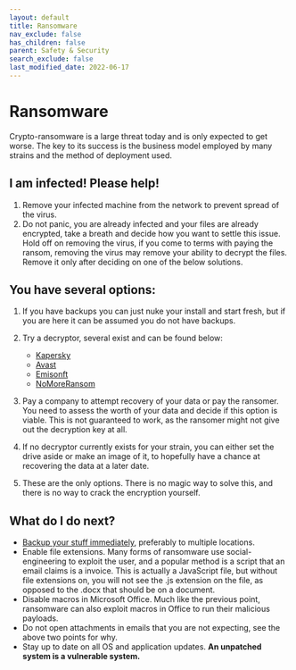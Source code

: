 ```yaml
---
layout: default
title: Ransomware
nav_exclude: false
has_children: false
parent: Safety & Security
search_exclude: false
last_modified_date: 2022-06-17
---
```

# Ransomware
Crypto-ransomware is a large threat today and is only expected to get worse. The key to its success is the business model employed by many strains and the method of deployment used.

## I am infected! Please help!
1. Remove your infected machine from the network to prevent spread of the virus.
2. Do not panic, you are already infected and your files are already encrypted, take a breath and decide how you want to settle this issue. Hold off on removing the virus, if you come to terms with paying the ransom, removing the virus may remove your ability to decrypt the files. Remove it only after deciding on one of the below solutions.

## You have several options:
1. If you have backups you can just nuke your install and start fresh, but if you are here it can be assumed you do not have backups.
2. Try a decryptor, several exist and can be found below:
    * [Kapersky](https://noransom.kaspersky.com/) 
    * [Avast](https://www.avast.com/en-gb/ransomware-decryption-tools)
    * [Emisonft](https://www.emsisoft.com/ransomware-decryption-tools/) 
    * [NoMoreRansom](https://www.nomoreransom.org/en/decryption-tools.html)

3. Pay a company to attempt recovery of your data or pay the ransomer. You need to assess the worth of your data and decide if this option is viable. This is not guaranteed to work, as the ransomer might not give out the decryption key at all.
4. If no decryptor currently exists for your strain, you can either set the drive aside or make an image of it, to hopefully have a chance at recovering the data at a later date.
5. These are the only options. There is no magic way to solve this, and there is no way to crack the encryption yourself.

## What do I do next?
* [Backup your stuff immediately](/docs/backups/backups), preferably to multiple locations.
* Enable file extensions. Many forms of ransomware use social-engineering to exploit the user, and a popular method is a script that an email claims is a invoice. This is actually a JavaScript file, but without file extensions on, you will not see the .js extension on the file, as opposed to the .docx that should be on a document.
* Disable macros in Microsoft Office. Much like the previous point, ransomware can also exploit macros in Office to run their malicious payloads.
* Do not open attachments in emails that you are not expecting, see the above two points for why.
* Stay up to date on all OS and application updates. **An unpatched system is a vulnerable system.**
